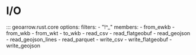 # I/O

::: geoarrow.rust.core
    options:
      filters:
        - "!^_"
      members:
        - from_ewkb
        - from_wkb
        - from_wkt
        - to_wkb
        - read_csv
        - read_flatgeobuf
        - read_geojson
        - read_geojson_lines
        - read_parquet
        - write_csv
        - write_flatgeobuf
        - write_geojson

